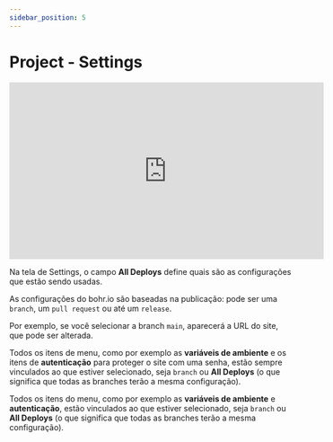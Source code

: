```yaml
---
sidebar_position: 5
---
```


# Project - Settings

<div style={{textAlign: 'center'}}><iframe width="560" height="315" src="https://www.youtube.com/embed/djtSHk-fqrs" title="YouTube video player" frameborder="0" allow="accelerometer; autoplay; clipboard-write; encrypted-media; gyroscope; picture-in-picture" allowfullscreen></iframe></div>

Na tela de Settings, o campo **All Deploys** define quais são as configurações que estão sendo usadas.

As configurações do bohr.io são baseadas na publicação: pode ser uma `branch`, um `pull request` ou até um `release`.

Por exemplo, se você selecionar a branch `main`, aparecerá a URL do site, que pode ser alterada.

Todos os itens de menu, como por exemplo as **variáveis de ambiente** e os itens de **autenticação** para proteger o site com uma senha, estão sempre vinculados ao que estiver selecionado, seja `branch` ou **All Deploys** (o que significa que todas as branches terão a mesma configuração).

Todos os itens do menu, como por exemplo as **variáveis de ambiente** e **autenticação**, estão vinculados ao que estiver selecionado, seja `branch` ou **All Deploys** (o que significa que todas as branches terão a mesma configuração).
